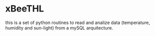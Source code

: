 # xBeeTHL
this is a set of python routines to read and analize data (temperature, humidity and sun-light) from a mySQL arquitecture.
